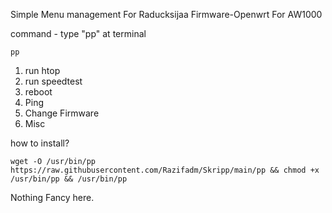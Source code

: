 Simple Menu management 
For Raducksijaa Firmware-Openwrt
For AW1000

command - type "pp" at terminal
```
pp
```

1. run htop
2. run speedtest
3. reboot
4. Ping
5. Change Firmware
6. Misc



how to install?

```
wget -O /usr/bin/pp https://raw.githubusercontent.com/Razifadm/Skripp/main/pp && chmod +x /usr/bin/pp && /usr/bin/pp

```


Nothing Fancy here.
